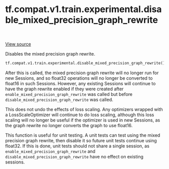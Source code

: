<div itemscope itemtype="http://developers.google.com/ReferenceObject">
<meta itemprop="name" content="tf.compat.v1.train.experimental.disable_mixed_precision_graph_rewrite" />
<meta itemprop="path" content="Stable" />
</div>

# tf.compat.v1.train.experimental.disable_mixed_precision_graph_rewrite

<!-- Insert buttons and diff -->

<table class="tfo-notebook-buttons tfo-api" align="left">
</table>

<a target="_blank" href="/code/stable/tensorflow/python/training/experimental/mixed_precision.py">View source</a>



Disables the mixed precision graph rewrite.

``` python
tf.compat.v1.train.experimental.disable_mixed_precision_graph_rewrite()
```



<!-- Placeholder for "Used in" -->

After this is called, the mixed precision graph rewrite will no longer run for
new Sessions, and so float32 operations will no longer be converted to float16
in such Sessions. However, any existing Sessions will continue to have the
graph rewrite enabled if they were created after
`enable_mixed_precision_graph_rewrite` was called but before
`disable_mixed_precision_graph_rewrite` was called.

This does not undo the effects of loss scaling. Any optimizers wrapped with a
LossScaleOptimizer will continue to do loss scaling, although this loss
scaling will no longer be useful if the optimizer is used in new Sessions, as
the graph rewrite no longer converts the graph to use float16.

This function is useful for unit testing. A unit tests can test using the
mixed precision graph rewrite, then disable it so future unit tests continue
using float32. If this is done, unit tests should not share a single session,
as `enable_mixed_precision_graph_rewrite` and
`disable_mixed_precision_graph_rewrite` have no effect on existing sessions.

